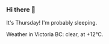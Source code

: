 ### Hi there :wave:

It's Thursday! I'm probably sleeping.

Weather in Victoria BC: clear, at +12°C.
